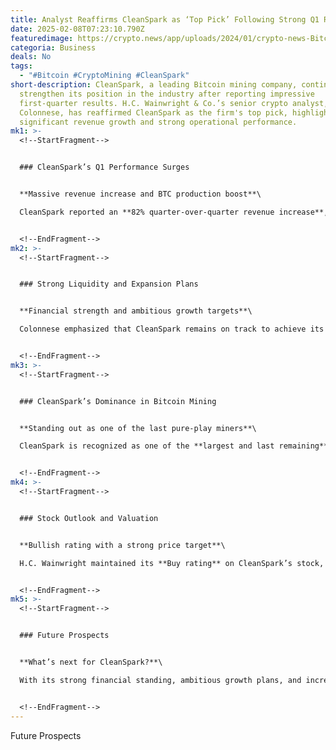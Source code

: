 ```yaml
---
title: Analyst Reaffirms CleanSpark as ‘Top Pick’ Following Strong Q1 Results
date: 2025-02-08T07:23:10.790Z
featuredimage: https://crypto.news/app/uploads/2024/01/crypto-news-Bitcoin-mining-equipment-option01.webp
categoria: Business
deals: No
tags:
  - "#Bitcoin #CryptoMining #CleanSpark"
short-description: CleanSpark, a leading Bitcoin mining company, continues to
  strengthen its position in the industry after reporting impressive
  first-quarter results. H.C. Wainwright & Co.’s senior crypto analyst, Mike
  Colonnese, has reaffirmed CleanSpark as the firm's top pick, highlighting its
  significant revenue growth and strong operational performance.
mk1: >-
  <!--StartFragment-->


  ### CleanSpark’s Q1 Performance Surges


  **Massive revenue increase and BTC production boost**\

  CleanSpark reported an **82% quarter-over-quarter revenue increase**, reaching **$162.3 million**. This surge was fueled by a **33% rise in Bitcoin production** and a **37% increase in Bitcoin prices**. The company mined **1,945 BTC** in Q1, a significant jump from **1,465 BTC** in the previous quarter. Additionally, its deployed **hash rate surged by 41.7%**, reaching **39.1 EH/s**.


  <!--EndFragment-->
mk2: >-
  <!--StartFragment-->


  ### Strong Liquidity and Expansion Plans


  **Financial strength and ambitious growth targets**\

  Colonnese emphasized that CleanSpark remains on track to achieve its ambitious goal of **50 EH/s by June**. The company’s liquidity is estimated at **$1.3 billion**, including cash and Bitcoin holdings, while it has less than **$80 million in remaining capital expenditures** to support its growth. This financial position strengthens its ability to expand without requiring additional capital raises.


  <!--EndFragment-->
mk3: >-
  <!--StartFragment-->


  ### CleanSpark’s Dominance in Bitcoin Mining


  **Standing out as one of the last pure-play miners**\

  CleanSpark is recognized as one of the **largest and last remaining** pure-play Bitcoin mining companies. H.C. Wainwright praised its **"best-in-class" management team**, further reinforcing its status as a sector leader. The firm continues to position itself as a dominant player in the evolving Bitcoin mining landscape.


  <!--EndFragment-->
mk4: >-
  <!--StartFragment-->


  ### Stock Outlook and Valuation


  **Bullish rating with a strong price target**\

  H.C. Wainwright maintained its **Buy rating** on CleanSpark’s stock, keeping the **$27 price target** unchanged. This valuation is based on an **8.5x enterprise value-to-revenue multiple**, using **2025 revenue estimates of $961.2 million**. The analyst expects **CleanSpark’s performance to exceed current projections**, making it a compelling investment choice for crypto-focused investors.


  <!--EndFragment-->
mk5: >-
  <!--StartFragment-->


  ### Future Prospects


  **What’s next for CleanSpark?**\

  With its strong financial standing, ambitious growth plans, and increasing Bitcoin production, CleanSpark is well-positioned to capitalize on the ongoing crypto boom. Investors and analysts alike will be closely watching for the company's **calendar-year-end outlook**, which could provide further bullish momentum for its stock.


  <!--EndFragment-->
---
```

<!--StartFragment-->

Future Prospects

<!--EndFragment-->